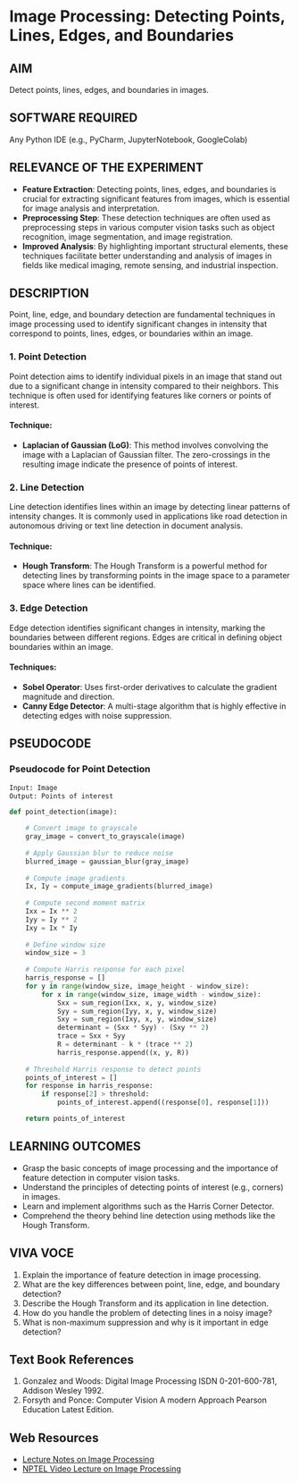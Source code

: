
# Image Processing: Detecting Points, Lines, Edges, and Boundaries

## AIM
Detect points, lines, edges, and boundaries in images.

## SOFTWARE REQUIRED
Any Python IDE (e.g., PyCharm, JupyterNotebook, GoogleColab)

## RELEVANCE OF THE EXPERIMENT
- **Feature Extraction**: Detecting points, lines, edges, and boundaries is crucial for extracting significant features from images, which is essential for image analysis and interpretation.
- **Preprocessing Step**: These detection techniques are often used as preprocessing steps in various computer vision tasks such as object recognition, image segmentation, and image registration.
- **Improved Analysis**: By highlighting important structural elements, these techniques facilitate better understanding and analysis of images in fields like medical imaging, remote sensing, and industrial inspection.

## DESCRIPTION
Point, line, edge, and boundary detection are fundamental techniques in image processing used to identify significant changes in intensity that correspond to points, lines, edges, or boundaries within an image.

### 1. Point Detection
Point detection aims to identify individual pixels in an image that stand out due to a significant change in intensity compared to their neighbors. This technique is often used for identifying features like corners or points of interest.

#### Technique:
- **Laplacian of Gaussian (LoG)**: This method involves convolving the image with a Laplacian of Gaussian filter. The zero-crossings in the resulting image indicate the presence of points of interest.

### 2. Line Detection
Line detection identifies lines within an image by detecting linear patterns of intensity changes. It is commonly used in applications like road detection in autonomous driving or text line detection in document analysis.

#### Technique:
- **Hough Transform**: The Hough Transform is a powerful method for detecting lines by transforming points in the image space to a parameter space where lines can be identified.

### 3. Edge Detection
Edge detection identifies significant changes in intensity, marking the boundaries between different regions. Edges are critical in defining object boundaries within an image.

#### Techniques:
- **Sobel Operator**: Uses first-order derivatives to calculate the gradient magnitude and direction.
- **Canny Edge Detector**: A multi-stage algorithm that is highly effective in detecting edges with noise suppression.

## PSEUDOCODE

### Pseudocode for Point Detection
```python
Input: Image
Output: Points of interest

def point_detection(image):

    # Convert image to grayscale
    gray_image = convert_to_grayscale(image)
   
    # Apply Gaussian blur to reduce noise
    blurred_image = gaussian_blur(gray_image)
   
    # Compute image gradients
    Ix, Iy = compute_image_gradients(blurred_image)
   
    # Compute second moment matrix
    Ixx = Ix ** 2
    Iyy = Iy ** 2
    Ixy = Ix * Iy
   
    # Define window size
    window_size = 3
   
    # Compute Harris response for each pixel
    harris_response = []
    for y in range(window_size, image_height - window_size):
        for x in range(window_size, image_width - window_size):
            Sxx = sum_region(Ixx, x, y, window_size)
            Syy = sum_region(Iyy, x, y, window_size)
            Sxy = sum_region(Ixy, x, y, window_size)
            determinant = (Sxx * Syy) - (Sxy ** 2)
            trace = Sxx + Syy
            R = determinant - k * (trace ** 2)
            harris_response.append((x, y, R))
   
    # Threshold Harris response to detect points
    points_of_interest = []
    for response in harris_response:
        if response[2] > threshold:
            points_of_interest.append((response[0], response[1]))

    return points_of_interest
```

## LEARNING OUTCOMES
- Grasp the basic concepts of image processing and the importance of feature detection in computer vision tasks.
- Understand the principles of detecting points of interest (e.g., corners) in images.
- Learn and implement algorithms such as the Harris Corner Detector.
- Comprehend the theory behind line detection using methods like the Hough Transform.

## VIVA VOCE
1. Explain the importance of feature detection in image processing.
2. What are the key differences between point, line, edge, and boundary detection?
3. Describe the Hough Transform and its application in line detection.
4. How do you handle the problem of detecting lines in a noisy image?
5. What is non-maximum suppression and why is it important in edge detection?

## Text Book References
1. Gonzalez and Woods: Digital Image Processing ISDN 0-201-600-781, Addison Wesley 1992.
2. Forsyth and Ponce: Computer Vision A modern Approach Pearson Education Latest Edition.

## Web Resources
- [Lecture Notes on Image Processing](https://faculty.ucmerced.edu/mcarreira-perpinan/teaching/ee589/lecture-notes.pdf)
- [NPTEL Video Lecture on Image Processing](https://nptel.ac.in/courses/108103174)
